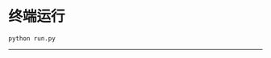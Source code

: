 # 终端运行

```shell
python run.py
```
**********************************************************************************************************************************************************************************************************************************************************************************************************************************************************************************************************************